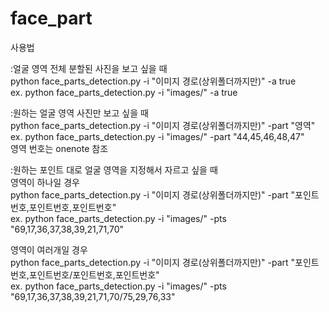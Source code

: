 # face_part

사용법   

:얼굴 영역 전체 분할된 사진을 보고 싶을 때     
  python face_parts_detection.py -i "이미지 경로(상위폴더까지만)" -a true    
   ex. python face_parts_detection.py -i "images/" -a true

 :원하는 얼굴 영역 사진만 보고 싶을 때   
  python face_parts_detection.py -i "이미지 경로(상위폴더까지만)" -part "영역"   
	ex. python face_parts_detection.py -i "images/" -part "44,45,46,48,47"  
	영역 번호는 onenote 참조  

:원하는 포인트 대로 얼굴 영역을 지정해서 자르고 싶을 때   
영역이 하나일 경우  
python face_parts_detection.py -i "이미지 경로(상위폴더까지만)" -part "포인트번호,포인트번호,포인트번호"  
ex. python face_parts_detection.py -i "images/" -pts "69,17,36,37,38,39,21,71,70"  

영역이 여러개일 경우  
python face_parts_detection.py -i "이미지 경로(상위폴더까지만)" -part "포인트번호,포인트번호/포인트번호,포인트번호"  
ex. python face_parts_detection.py -i "images/" -pts "69,17,36,37,38,39,21,71,70/75,29,76,33"  
